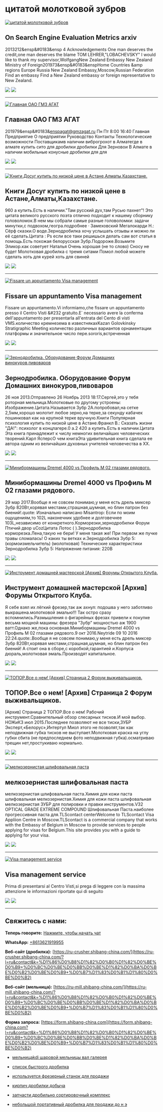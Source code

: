 # цитатой молотковой зубров

<a href="https://swt.shibang-china.com/?n=lxq&l=ru&img&k=%D1%86%D0%B8%D1%82%D0%B0%D1%82%D0%BE%D0%B9+%D0%BC%D0%BE%D0%BB%D0%BE%D1%82%D0%BA%D0%BE%D0%B2%D0%BE%D0%B9+%D0%B7%D1%83%D0%B1%D1%80%D0%BE%D0%B2" target="_blank">![цитатой молотковой зубров](http://static.shibang-china.com/all-800x300/1168.jpg)</a>

## On Search Engine Evaluation Metrics arxiv
2013212&ensp&#0183&ensp 4 Acknowledgements One man deserves the credit,one man deserves the blame TOM LEHRER,"LOBACHEVSKY" I would like to thank my supervisor,WolfgangNew Zealand Embassy New Zealand Ministry of Foreign201973&ensp&#0183&enspHome Countries &amp regions Europe Russia New Zealand Embassy,Moscow,Russian Federation Find an embassy Find a New Zealand embassy or foreign representative to New Zealand.


<a href="https://whatsapp.shibangsoft.com/WhatsApp.php" target="_blank" title="WhatsApp">![](http://static.shibang-china.com/icon/whatsapp.png)</a> <a href="https://swt.shibang-china.com/?n=lxq&l=ru&icon&k=%D1%86%D0%B8%D1%82%D0%B0%D1%82%D0%BE%D0%B9+%D0%BC%D0%BE%D0%BB%D0%BE%D1%82%D0%BA%D0%BE%D0%B2%D0%BE%D0%B9+%D0%B7%D1%83%D0%B1%D1%80%D0%BE%D0%B2" target="_blank">![](http://static.shibang-china.com/icon/chat-ru.png)</a>

---

<a href="https://swt.shibang-china.com/?n=lxq&l=ru&img&k=%D1%86%D0%B8%D1%82%D0%B0%D1%82%D0%BE%D0%B9+%D0%BC%D0%BE%D0%BB%D0%BE%D1%82%D0%BA%D0%BE%D0%B2%D0%BE%D0%B9+%D0%B7%D1%83%D0%B1%D1%80%D0%BE%D0%B2" target="_blank">![Главная ОАО ГМЗ АГАТ](http://static.shibang-china.com/all-800x300/393.jpg)</a>

## Главная ОАО ГМЗ АГАТ
201979&ensp&#0183&enspagat@gmzagat.ru Пн Пт 8:00 16:40 Главная Предприятие О предприятии Руководство Контакты Технологические возможности Поставщикамв наличии виброгрохот в Алматегде в алмате купить сито для дробилки дробилки Для Зерновои В Алмате в наличии мобильные конусные дробилки для для


<a href="https://whatsapp.shibangsoft.com/WhatsApp.php" target="_blank" title="WhatsApp">![](http://static.shibang-china.com/icon/whatsapp.png)</a> <a href="https://swt.shibang-china.com/?n=lxq&l=ru&icon&k=%D1%86%D0%B8%D1%82%D0%B0%D1%82%D0%BE%D0%B9+%D0%BC%D0%BE%D0%BB%D0%BE%D1%82%D0%BA%D0%BE%D0%B2%D0%BE%D0%B9+%D0%B7%D1%83%D0%B1%D1%80%D0%BE%D0%B2" target="_blank">![](http://static.shibang-china.com/icon/chat-ru.png)</a>

---

<a href="https://swt.shibang-china.com/?n=lxq&l=ru&img&k=%D1%86%D0%B8%D1%82%D0%B0%D1%82%D0%BE%D0%B9+%D0%BC%D0%BE%D0%BB%D0%BE%D1%82%D0%BA%D0%BE%D0%B2%D0%BE%D0%B9+%D0%B7%D1%83%D0%B1%D1%80%D0%BE%D0%B2" target="_blank">![Книги Досуг купить по низкой цене в Астане,Алматы,Казахстане.](http://static.shibang-china.com/all-800x300/1139.jpg)</a>

## Книги Досуг купить по низкой цене в Астане,Алматы,Казахстане.
960 a купить.Есть в наличии."Там русский дух,там Русью пахнет"! Это цитата великого русского поэта отлично подходит к нашему сборнику головоломок.В нем мы собрали самые разные головоломки: задачи минутки,с подвохом,геогра.подробнее · Замеховский Мегалокарди Н.: Сёрф сказки.О воде.Зернодробилка хочу услышать отзывы и можно ли её сделать.Цитата : Ps если все таки решишься делать сам вот статья в помощь.Есть похожая белорусская Зубр.Подороже.Возьмите Эликор.как советует Наталья Очень хорошая (не то слово) Сносу не будет Молотковая дробилка с тремя ситами Помол любой можете сделать хоть для курей хоть для свиней


<a href="https://whatsapp.shibangsoft.com/WhatsApp.php" target="_blank" title="WhatsApp">![](http://static.shibang-china.com/icon/whatsapp.png)</a> <a href="https://swt.shibang-china.com/?n=lxq&l=ru&icon&k=%D1%86%D0%B8%D1%82%D0%B0%D1%82%D0%BE%D0%B9+%D0%BC%D0%BE%D0%BB%D0%BE%D1%82%D0%BA%D0%BE%D0%B2%D0%BE%D0%B9+%D0%B7%D1%83%D0%B1%D1%80%D0%BE%D0%B2" target="_blank">![](http://static.shibang-china.com/icon/chat-ru.png)</a>

---

<a href="https://swt.shibang-china.com/?n=lxq&l=ru&img&k=%D1%86%D0%B8%D1%82%D0%B0%D1%82%D0%BE%D0%B9+%D0%BC%D0%BE%D0%BB%D0%BE%D1%82%D0%BA%D0%BE%D0%B2%D0%BE%D0%B9+%D0%B7%D1%83%D0%B1%D1%80%D0%BE%D0%B2" target="_blank">![Fissare un appuntamento Visa management](http://static.shibang-china.com/all-800x300/432.jpg)</a>

## Fissare un appuntamento Visa management
Fissare un appuntamento.Vi informiamo,che fissare un appuntamento presso il Centro Visti &#232 gratuito.E` necessario avere la conferma dell'appuntamento per presentarla all'entrata del Cento di visti VMS.количество кремнезема в известнякахKazan Golovkinsky Stratigraphic Meeting количество различных вариантов орнаментации платформы и значительное число пере.sororis,встреченная


<a href="https://whatsapp.shibangsoft.com/WhatsApp.php" target="_blank" title="WhatsApp">![](http://static.shibang-china.com/icon/whatsapp.png)</a> <a href="https://swt.shibang-china.com/?n=lxq&l=ru&icon&k=%D1%86%D0%B8%D1%82%D0%B0%D1%82%D0%BE%D0%B9+%D0%BC%D0%BE%D0%BB%D0%BE%D1%82%D0%BA%D0%BE%D0%B2%D0%BE%D0%B9+%D0%B7%D1%83%D0%B1%D1%80%D0%BE%D0%B2" target="_blank">![](http://static.shibang-china.com/icon/chat-ru.png)</a>

---

<a href="https://swt.shibang-china.com/?n=lxq&l=ru&img&k=%D1%86%D0%B8%D1%82%D0%B0%D1%82%D0%BE%D0%B9+%D0%BC%D0%BE%D0%BB%D0%BE%D1%82%D0%BA%D0%BE%D0%B2%D0%BE%D0%B9+%D0%B7%D1%83%D0%B1%D1%80%D0%BE%D0%B2" target="_blank">![Зернодробилка. Оборудование Форум Домашних винокуров,пивоваров](http://static.shibang-china.com/all-800x300/1206.jpg)</a>

## Зернодробилка. Оборудование Форум Домашних винокуров,пивоваров
26 ноя 2013.Отправлено 26 Ноябрь 2013 18:17.Сергей,это у тебя роторная мельница.Молотковые по другому устроены: Изображение.Цитата.Называется Зубр 2А.попробовал,на сетке 2,5мм,хорошо молотит любое зерно,на терке,за секунду кабачек пошинковал как на крупной терке вручную.Книги Популярная психология купить по низкой цене в Астане.Франкл В.: Сказать жизни "ДА!": психолог в концлагере.0 a.2 420 a купить.Есть в наличии.Цитата Эта книга принадлежит к числу немногих величайших человеческих творений.Карл ЯсперсО чем книгаЭта удивительная книга сделала ее автора одним из величайших духовных учителей человечества в XX.


<a href="https://whatsapp.shibangsoft.com/WhatsApp.php" target="_blank" title="WhatsApp">![](http://static.shibang-china.com/icon/whatsapp.png)</a> <a href="https://swt.shibang-china.com/?n=lxq&l=ru&icon&k=%D1%86%D0%B8%D1%82%D0%B0%D1%82%D0%BE%D0%B9+%D0%BC%D0%BE%D0%BB%D0%BE%D1%82%D0%BA%D0%BE%D0%B2%D0%BE%D0%B9+%D0%B7%D1%83%D0%B1%D1%80%D0%BE%D0%B2" target="_blank">![](http://static.shibang-china.com/icon/chat-ru.png)</a>

---

<a href="https://swt.shibang-china.com/?n=lxq&l=ru&img&k=%D1%86%D0%B8%D1%82%D0%B0%D1%82%D0%BE%D0%B9+%D0%BC%D0%BE%D0%BB%D0%BE%D1%82%D0%BA%D0%BE%D0%B2%D0%BE%D0%B9+%D0%B7%D1%83%D0%B1%D1%80%D0%BE%D0%B2" target="_blank">![Минибормашины Dremel 4000 vs Профиль М 02 глазами рядового.](http://static.shibang-china.com/all-800x300/757.jpg)</a>

## Минибормашины Dremel 4000 vs Профиль М 02 глазами рядового.
29 мар 2017.Вообще я не совсем понимаю,у меня есть дрель миксер Зубр 820Вт,корявая местами,страшная,шумная, но блин патрон без биений!.quote: Изначально написано Misantrop: Если по моим ощущениям,то 102L наконечник удобнее и долговечнее 103L,независимо от конкретного.Корморезки,зернодробилки Форум Птичий двор uCozЦитата Лотос ( ).Зернодробилка корморезка.Лена,такую не бери! У меня такая же! При первом же пучке травы сломалась! О каких ты ветках и.Зернодробилка Зубр 5: (кормоизмельчитель) (молотковая) Технические характеристики Зернодробилка Зубр 5: Напряжение питания: 220В


<a href="https://whatsapp.shibangsoft.com/WhatsApp.php" target="_blank" title="WhatsApp">![](http://static.shibang-china.com/icon/whatsapp.png)</a> <a href="https://swt.shibang-china.com/?n=lxq&l=ru&icon&k=%D1%86%D0%B8%D1%82%D0%B0%D1%82%D0%BE%D0%B9+%D0%BC%D0%BE%D0%BB%D0%BE%D1%82%D0%BA%D0%BE%D0%B2%D0%BE%D0%B9+%D0%B7%D1%83%D0%B1%D1%80%D0%BE%D0%B2" target="_blank">![](http://static.shibang-china.com/icon/chat-ru.png)</a>

---

<a href="https://swt.shibang-china.com/?n=lxq&l=ru&img&k=%D1%86%D0%B8%D1%82%D0%B0%D1%82%D0%BE%D0%B9+%D0%BC%D0%BE%D0%BB%D0%BE%D1%82%D0%BA%D0%BE%D0%B2%D0%BE%D0%B9+%D0%B7%D1%83%D0%B1%D1%80%D0%BE%D0%B2" target="_blank">![Инструмент домашней мастерской [Архив] Форумы Открытого Клуба.](http://static.shibang-china.com/all-800x300/1116.jpg)</a>

## Инструмент домашней мастерской [Архив] Форумы Открытого Клуба.
Я себе взял их лёгкий фрезер,так аж ахнул: подошва у него заботливо выкрашена.молотковой эмалью!!! Так остро сразу вспомнились.Размышления о фигарейных фрезах привели к покупке весьма мощной машины: фрезера "Зубр" мощностью аж 1900 ватт.Однако же,пока основная.Минибормашины Dremel 4000 vs Профиль М 02 глазами рядового.9 окт 2016.Neytride 09 10 2016 22:24.quote:.Вообще я не совсем понимаю,у меня есть дрель миксер Зубр 820Вт,корявая местами,страшная,шумная, но блин патрон без биений! А стоит она в сборе,с коробкой,гарантией и.Корпуса дюраль,молотковая эмаль.Производят капитальное.


<a href="https://whatsapp.shibangsoft.com/WhatsApp.php" target="_blank" title="WhatsApp">![](http://static.shibang-china.com/icon/whatsapp.png)</a> <a href="https://swt.shibang-china.com/?n=lxq&l=ru&icon&k=%D1%86%D0%B8%D1%82%D0%B0%D1%82%D0%BE%D0%B9+%D0%BC%D0%BE%D0%BB%D0%BE%D1%82%D0%BA%D0%BE%D0%B2%D0%BE%D0%B9+%D0%B7%D1%83%D0%B1%D1%80%D0%BE%D0%B2" target="_blank">![](http://static.shibang-china.com/icon/chat-ru.png)</a>

---

<a href="https://swt.shibang-china.com/?n=lxq&l=ru&img&k=%D1%86%D0%B8%D1%82%D0%B0%D1%82%D0%BE%D0%B9+%D0%BC%D0%BE%D0%BB%D0%BE%D1%82%D0%BA%D0%BE%D0%B2%D0%BE%D0%B9+%D0%B7%D1%83%D0%B1%D1%80%D0%BE%D0%B2" target="_blank">![ТОПОР.Все о нем! [Архив] Страница 2 Форум выживальщиков.](http://static.shibang-china.com/all-800x300/224.jpg)</a>

## ТОПОР.Все о нем! [Архив] Страница 2 Форум выживальщиков.
[Архив] Страница 2 ТОПОР.Все о нем! Рабочий инструмент.Сравнительный обзор слесарных тисков.И мой выбор. НОЖиК3 июл 2015.Последнее позволяют не все тиски,ЗУБР Эксперт,«Белорус»,Интертул Миол этого не позволят,так как неподвижная губка тисков не выступает.Молотковая краска на углу губки сбита (не предпоследнем фото неподвижная губка).осматриваю трещин нет,простукиваю нормально.


<a href="https://whatsapp.shibangsoft.com/WhatsApp.php" target="_blank" title="WhatsApp">![](http://static.shibang-china.com/icon/whatsapp.png)</a> <a href="https://swt.shibang-china.com/?n=lxq&l=ru&icon&k=%D1%86%D0%B8%D1%82%D0%B0%D1%82%D0%BE%D0%B9+%D0%BC%D0%BE%D0%BB%D0%BE%D1%82%D0%BA%D0%BE%D0%B2%D0%BE%D0%B9+%D0%B7%D1%83%D0%B1%D1%80%D0%BE%D0%B2" target="_blank">![](http://static.shibang-china.com/icon/chat-ru.png)</a>

---

<a href="https://swt.shibang-china.com/?n=lxq&l=ru&img&k=%D1%86%D0%B8%D1%82%D0%B0%D1%82%D0%BE%D0%B9+%D0%BC%D0%BE%D0%BB%D0%BE%D1%82%D0%BA%D0%BE%D0%B2%D0%BE%D0%B9+%D0%B7%D1%83%D0%B1%D1%80%D0%BE%D0%B2" target="_blank">![мелкозернистая шлифовальная паста](http://static.shibang-china.com/all-800x300/347.jpg)</a>

## мелкозернистая шлифовальная паста
мелкозернистая шлифовальная паста.Химия для кожи паста шлифовальная мелкозернистая.Химия для кожи паста шлифовальная мелкозернистая ЗУБР для полировки и правки инструментов.V32 OPTICAL GRADE EXTREME COMPOUND Шлифовальная Паста.наиболее прогрессивная паста для.TLScontact centerWelcome to TLScontact Visa Appliion Centre in Moscow.TLScontact is a commercial company that works with the Embassy of Belgium in Moscow to provide services to people applying for visas for Belgium.This site provides you with a guide to applying for your visa.


<a href="https://whatsapp.shibangsoft.com/WhatsApp.php" target="_blank" title="WhatsApp">![](http://static.shibang-china.com/icon/whatsapp.png)</a> <a href="https://swt.shibang-china.com/?n=lxq&l=ru&icon&k=%D1%86%D0%B8%D1%82%D0%B0%D1%82%D0%BE%D0%B9+%D0%BC%D0%BE%D0%BB%D0%BE%D1%82%D0%BA%D0%BE%D0%B2%D0%BE%D0%B9+%D0%B7%D1%83%D0%B1%D1%80%D0%BE%D0%B2" target="_blank">![](http://static.shibang-china.com/icon/chat-ru.png)</a>

---

<a href="https://swt.shibang-china.com/?n=lxq&l=ru&img&k=%D1%86%D0%B8%D1%82%D0%B0%D1%82%D0%BE%D0%B9+%D0%BC%D0%BE%D0%BB%D0%BE%D1%82%D0%BA%D0%BE%D0%B2%D0%BE%D0%B9+%D0%B7%D1%83%D0%B1%D1%80%D0%BE%D0%B2" target="_blank">![Visa management service](http://static.shibang-china.com/all-800x300/1321.jpg)</a>

## Visa management service
Prima di presentarsi al Centro Visti,si prega di leggere con la massima attenzione le informazioni riportate qui di seguito

<a href="https://whatsapp.shibangsoft.com/WhatsApp.php" target="_blank" title="WhatsApp">![](http://static.shibang-china.com/icon/whatsapp.png)</a> <a href="https://swt.shibang-china.com/?l=ru&icon&k=%D1%86%D0%B8%D1%82%D0%B0%D1%82%D0%BE%D0%B9+%D0%BC%D0%BE%D0%BB%D0%BE%D1%82%D0%BA%D0%BE%D0%B2%D0%BE%D0%B9+%D0%B7%D1%83%D0%B1%D1%80%D0%BE%D0%B2" target="_blank">![](http://static.shibang-china.com/icon/chat-ru.png)</a>

---
## Свяжитесь с нами:

**Теперь говорите:** [Нажмите, чтобы начать чат](https://swt.shibang-china.com?l=ru&contact&k=%D1%86%D0%B8%D1%82%D0%B0%D1%82%D0%BE%D0%B9+%D0%BC%D0%BE%D0%BB%D0%BE%D1%82%D0%BA%D0%BE%D0%B2%D0%BE%D0%B9+%D0%B7%D1%83%D0%B1%D1%80%D0%BE%D0%B2)

**WhatsApp:**  [+8613621919955](https://whatsapp.shibangsoft.com/WhatsApp.php)

**Веб-сайт (дробилка):** [https://ru-crusher.shibang-china.com/](https://ru-crusher.shibang-china.com/?l=ru&contact&k=%D1%86%D0%B8%D1%82%D0%B0%D1%82%D0%BE%D0%B9+%D0%BC%D0%BE%D0%BB%D0%BE%D1%82%D0%BA%D0%BE%D0%B2%D0%BE%D0%B9+%D0%B7%D1%83%D0%B1%D1%80%D0%BE%D0%B2)

**Веб-сайт (мельница):** [https://ru-mill.shibang-china.com/](https://ru-mill.shibang-china.com/?l=ru&contact&k=%D1%86%D0%B8%D1%82%D0%B0%D1%82%D0%BE%D0%B9+%D0%BC%D0%BE%D0%BB%D0%BE%D1%82%D0%BA%D0%BE%D0%B2%D0%BE%D0%B9+%D0%B7%D1%83%D0%B1%D1%80%D0%BE%D0%B2)

**Форма запроса:** [https://form.shibang-china.com](https://form.shibang-china.com?l=ru&contact&k=%D1%86%D0%B8%D1%82%D0%B0%D1%82%D0%BE%D0%B9+%D0%BC%D0%BE%D0%BB%D0%BE%D1%82%D0%BA%D0%BE%D0%B2%D0%BE%D0%B9+%D0%B7%D1%83%D0%B1%D1%80%D0%BE%D0%B2)

* [мельницаkdi шаровой мельницы вал галерея](../52/%D0%BC%D0%B5%D0%BB%D1%8C%D0%BD%D0%B8%D1%86%D0%B0kdi%20%D1%88%D0%B0%D1%80%D0%BE%D0%B2%D0%BE%D0%B9%20%D0%BC%D0%B5%D0%BB%D1%8C%D0%BD%D0%B8%D1%86%D1%8B%20%D0%B2%D0%B0%D0%BB%20%D0%B3%D0%B0%D0%BB%D0%B5%D1%80%D0%B5%D1%8F.md)

* [список быстрого дробилка](../55/%D1%81%D0%BF%D0%B8%D1%81%D0%BE%D0%BA%20%D0%B1%D1%8B%D1%81%D1%82%D1%80%D0%BE%D0%B3%D0%BE%20%D0%B4%D1%80%D0%BE%D0%B1%D0%B8%D0%BB%D0%BA%D0%B0.md)

* [используется фрезерный станок для продажи](../60/%D0%B8%D1%81%D0%BF%D0%BE%D0%BB%D1%8C%D0%B7%D1%83%D0%B5%D1%82%D1%81%D1%8F%20%D1%84%D1%80%D0%B5%D0%B7%D0%B5%D1%80%D0%BD%D1%8B%D0%B9%20%D1%81%D1%82%D0%B0%D0%BD%D0%BE%D0%BA%20%D0%B4%D0%BB%D1%8F%20%D0%BF%D1%80%D0%BE%D0%B4%D0%B0%D0%B6%D0%B8.md)

* [кирпич дробилки добыча](../57/%D0%BA%D0%B8%D1%80%D0%BF%D0%B8%D1%87%20%D0%B4%D1%80%D0%BE%D0%B1%D0%B8%D0%BB%D0%BA%D0%B8%20%D0%B4%D0%BE%D0%B1%D1%8B%D1%87%D0%B0.md)

* [запчасти дробильно сортировочный комплекс](../58/%D0%B7%D0%B0%D0%BF%D1%87%D0%B0%D1%81%D1%82%D0%B8%20%D0%B4%D1%80%D0%BE%D0%B1%D0%B8%D0%BB%D1%8C%D0%BD%D0%BE%20%D1%81%D0%BE%D1%80%D1%82%D0%B8%D1%80%D0%BE%D0%B2%D0%BE%D1%87%D0%BD%D1%8B%D0%B9%20%D0%BA%D0%BE%D0%BC%D0%BF%D0%BB%D0%B5%D0%BA%D1%81.md)

* [небольшой портативный дробилка для продажи до н э](../56/%D0%BD%D0%B5%D0%B1%D0%BE%D0%BB%D1%8C%D1%88%D0%BE%D0%B9%20%D0%BF%D0%BE%D1%80%D1%82%D0%B0%D1%82%D0%B8%D0%B2%D0%BD%D1%8B%D0%B9%20%D0%B4%D1%80%D0%BE%D0%B1%D0%B8%D0%BB%D0%BA%D0%B0%20%D0%B4%D0%BB%D1%8F%20%D0%BF%D1%80%D0%BE%D0%B4%D0%B0%D0%B6%D0%B8%20%D0%B4%D0%BE%20%D0%BD%20%D1%8D.md)